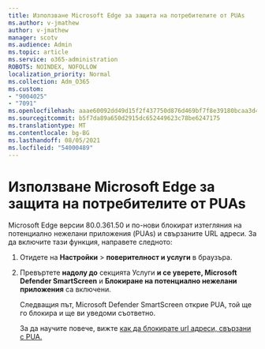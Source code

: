 ```yaml
---
title: Използване Microsoft Edge за защита на потребителите от PUAs
ms.author: v-jmathew
author: v-jmathew
manager: scotv
ms.audience: Admin
ms.topic: article
ms.service: o365-administration
ROBOTS: NOINDEX, NOFOLLOW
localization_priority: Normal
ms.collection: Adm_O365
ms.custom:
- "9004025"
- "7091"
ms.openlocfilehash: aaae60092dd49d15f2f437750d876d469bf7f8e39180bcaa3d44fdea5410e028
ms.sourcegitcommit: b5f7da89a650d2915dc652449623c78be6247175
ms.translationtype: MT
ms.contentlocale: bg-BG
ms.lasthandoff: 08/05/2021
ms.locfileid: "54000489"
---
```

# <a name="use-microsoft-edge-to-protect-users-against-puas"></a>Използване Microsoft Edge за защита на потребителите от PUAs

Microsoft Edge версии 80.0.361.50 и по-нови блокират изтегляния на потенциално нежелани приложения (PUAs) и свързаните URL адреси. За да включите тази функция, направете следното:

1. Отидете на **Настройки**  >  **поверителност и услуги** в браузъра.

2. Превъртете **надолу до** секцията Услуги **и се уверете, Microsoft Defender SmartScreen** и **Блокиране на потенциално нежелани приложения** са включени.

    Следващия път, Microsoft Defender SmartScreen открие PUA, той ще го блокира и ще ви уведоми съответно.

    За да научите повече, вижте [как да блокирате url адреси, свързани с PUA.](https://go.microsoft.com/fwlink/?linkid=2133024)
